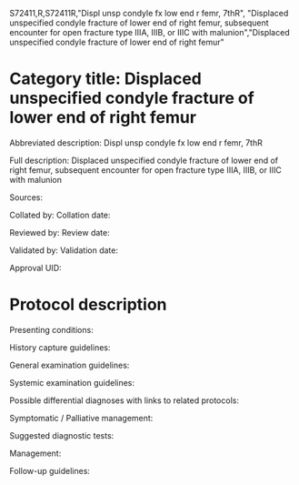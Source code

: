 S72411,R,S72411R,"Displ unsp condyle fx low end r femr, 7thR", "Displaced unspecified condyle fracture of lower end of right femur, subsequent encounter for open fracture type IIIA, IIIB, or IIIC with malunion","Displaced unspecified condyle fracture of lower end of right femur"
# Category title: Displaced unspecified condyle fracture of lower end of right femur

Abbreviated description: Displ unsp condyle fx low end r femr, 7thR

Full description: Displaced unspecified condyle fracture of lower end of right femur, subsequent encounter for open fracture type IIIA, IIIB, or IIIC with malunion

Sources:

Collated by:
Collation date:

Reviewed by:
Review date:

Validated by:
Validation date:

Approval UID:

# Protocol description

Presenting conditions:

History capture guidelines:

General examination guidelines:

Systemic examination guidelines:

Possible differential diagnoses with links to related protocols:

Symptomatic / Palliative management:

Suggested diagnostic tests:

Management:

Follow-up guidelines:
